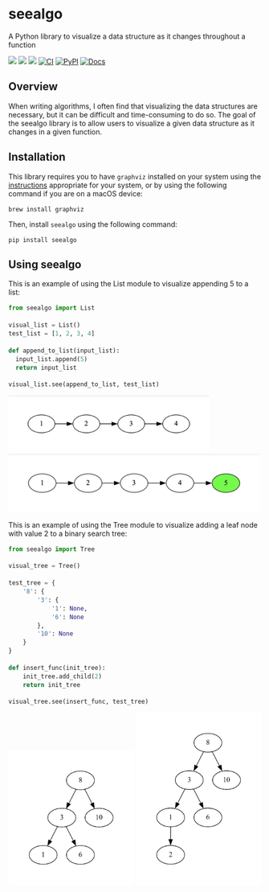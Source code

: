 # seealgo
A Python library to visualize a data structure as it changes throughout a function

[![](https://img.shields.io/badge/License-Apache_2.0-pink.svg)](./LICENSE) 
![](https://img.shields.io/github/issues/sarahtang7/seealgo)
![](https://img.shields.io/codecov/c/github/sarahtang7/seealgo/main?color=lightgreen)
[![CI](https://github.com/sarahtang7/seealgo/actions/workflows/main.yml/badge.svg?branch=main)](https://github.com/sarahtang7/seealgo/actions/workflows/main.yml)
[![PyPI](https://img.shields.io/pypi/v/seealgo?color=lightblue)](https://pypi.org/project/seealgo/)
[![Docs](https://img.shields.io/badge/Github-Pages-blue)](https://sarahtang7.github.io/seealgo/)

## Overview
When writing algorithms, I often find that visualizing the data structures are necessary, but it can be difficult and time-consuming to do so. The goal of the seealgo library is to allow users to visualize a given data structure as it changes in a given function.

## Installation
This library requires you to have `graphviz` installed on your system using the [instructions](https://graphviz.org/download/) appropriate for your system, or by using the following command if you are on a macOS device: 
```
brew install graphviz
```
Then, install `seealgo` using the following command:
```
pip install seealgo
```

## Using seealgo
This is an example of using the List module to visualize appending 5 to a list:

```python
from seealgo import List

visual_list = List()
test_list = [1, 2, 3, 4]

def append_to_list(input_list):
  input_list.append(5)
  return input_list

visual_list.see(append_to_list, test_list)
```
<img src="./outputFiles/eg_appendlist_before.png" width="400">
<img src="./outputFiles/eg_appendlist_after.png" width="500">


This is an example of using the Tree module to visualize adding a leaf node with value 2 to a binary search tree: 

```python
from seealgo import Tree

visual_tree = Tree()

test_tree = {
    '8': {
        '3': {
            '1': None,
            '6': None
        },
        '10': None
    }
}

def insert_func(init_tree):
    init_tree.add_child(2)
    return init_tree

visual_tree.see(insert_func, test_tree)
```
<img src="./outputFiles/eg_appendtree_before.png" width="250">
<img src="./outputFiles/eg_appendtree_after.png" width="250">
